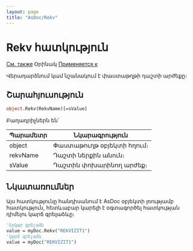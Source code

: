 ```yaml
---
layout: page
title: "AsDoc/Rekv"
---
```



# Rekv հատկություն

[См. также](../Asdoc.md) Օրինակ [Применяется к](../Asdoc.md)

Վերադարձնում կամ նշանակում է փաստաթղթի դաշտի արժեքը։

## Շարահյուսություն

``` vb
object.Rekv(RekvName)[=sValue] 
```

Բաղադրիչներն են՝ 

| Պարամետր | Նկարագրություն |
|--|--|
| object | Փաստաթուղթ օբյեկտի հղում։ |
| rekvName | Դաշտի ներքին անուն։|
| sValue| Դաշտին փոխարինող արժեք։ |

## Նկատառումներ

Այս հատկությունը հանդիսանում է AsDoc օբյեկտի լռությամբ հատկություն, հետևաբար կարելի է օգտագործել հատկության դիմելու կարճ գրելաձևը։
``` vb
'երկար գրելաձև
value = myDoc.Rekv("REKVIZIT1")
'կարճ գրելաձև
value = myDoc("REKVIZIT1")
``` 